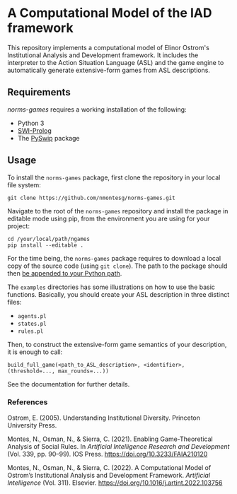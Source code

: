 # A Computational Model of the IAD framework

This repository implements a computational model of Elinor Ostrom's
Institutional Analysis and Development framework. It includes the interpreter to
the Action Situation Language (ASL) and the game engine to automatically
generate extensive-form games from ASL descriptions.

## Requirements

_norms-games_ requires a working installation of the following:
* Python 3
* [SWI-Prolog](https://www.swi-prolog.org/)
* The [PySwip](https://github.com/yuce/pyswip) package

## Usage

To install the ``norms-games`` package, first clone the repository in your local
file system:

    git clone https://github.com/nmontesg/norms-games.git

Navigate to the root of the ``norms-games`` repository and install the package
in editable mode using pip, from the environment you are using for your project:

    cd /your/local/path/ngames
    pip install --editable .

For the time being, the ``norms-games`` package requires to download a local
copy of the source code (using ``git clone``). The path to the package should
then [be appended to your Python
path](https://www.johnny-lin.com/cdat_tips/tips_pylang/path.html).

The ``examples`` directories has some illustrations on how to use the basic
functions. Basically, you should create your ASL description in three distinct
files:

- ``agents.pl``
- ``states.pl``
- ``rules.pl``

Then, to construct the extensive-form game semantics of your description, it is
enough to call:

    build_full_game(<path_to_ASL_description>, <identifier>, (threshold=..., max_rounds=...))

See the documentation for further details.


### References

Ostrom, E. (2005). Understanding Institutional Diversity. Princeton University
Press.

Montes, N., Osman, N., & Sierra, C. (2021). Enabling Game-Theoretical Analysis
of Social Rules. In _Artificial Intelligence Research and Development_ (Vol.
339, pp. 90–99). IOS Press. https://doi.org/10.3233/FAIA210120

Montes, N., Osman, N., & Sierra, C. (2022). A Computational Model of Ostrom’s
Institutional Analysis and Development Framework. _Artificial Intelligence_
(Vol. 311). Elsevier. https://doi.org/10.1016/j.artint.2022.103756
